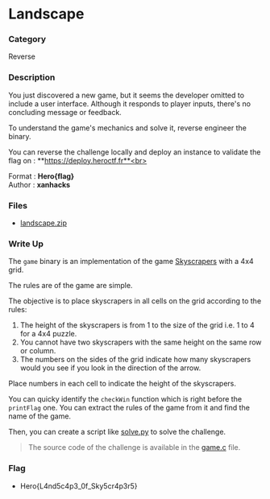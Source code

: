 # Landscape

### Category

Reverse

### Description

You just discovered a new game, but it seems the developer omitted to include a user interface. Although it responds to player inputs, there's no concluding message or feedback.

To understand the game's mechanics and solve it, reverse engineer the binary.

You can reverse the challenge locally and deploy an instance to validate the flag on : **https://deploy.heroctf.fr**<br>

Format : **Hero{flag}**<br>
Author : **xanhacks**

### Files

- [landscape.zip](landscape.zip)

### Write Up

The `game` binary is an implementation of the game [Skyscrapers](https://www.puzzle-skyscrapers.com/) with a 4x4 grid.

The rules are of the game are simple.

The objective is to place skyscrapers in all cells on the grid according to the rules:

1. The height of the skyscrapers is from 1 to the size of the grid i.e. 1 to 4 for a 4x4 puzzle.
2. You cannot have two skyscrapers with the same height on the same row or column.
3. The numbers on the sides of the grid indicate how many skyscrapers would you see if you look in the direction of the arrow.

Place numbers in each cell to indicate the height of the skyscrapers.

You can quicky identify the `checkWin` function which is right before the `printFlag` one. You can extract the rules of the game from it and find the name of the game.

Then, you can create a script like [solve.py](./solve.py) to solve the challenge.

> The source code of the challenge is available in the [game.c](./game.c) file.

### Flag

- Hero{L4nd5c4p3_0f_Sky5cr4p3r5}